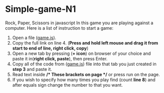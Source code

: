 # Simple-game-N1
Rock, Paper, Scissors in javascript
In this game you are playing against a computer. Here is a list of instruction to start a game:
1) Open a file  ([game.js](game.js)).
2) Copy the full link on line 4. (__Press and hold left mouse and drag it from start to end of line, right click, copy__)
3) Open a new tab by pressing (__+ icon__) on browser of your choice and paste it in(__right click, paste__), then press Enter.
4) Copy all of the code from ([game.js](game.js)) file into that tab you just created in __step 3__ and paste it.
5) Read text inside __/* These brackets on page */__ or press run on the page.
6) If you wish to specify how many times you play find (count __line 8__) and after equals sign change the number to that you want.
